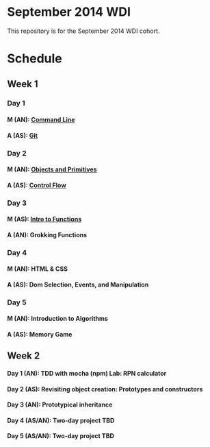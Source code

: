September 2014 WDI
==================

This repository is for the September 2014 WDI cohort.

# Schedule

## Week 1
### Day 1
#### M (AN): [Command Line](command_line/)
#### A (AS): [Git](git_intro/) 

### Day 2
#### M (AN): [Objects and Primitives](objects_and_primitives/)
#### A (AS): [Control Flow](js_control_flow/)

### Day 3
#### M (AS): [Intro to Functions](js_intro_functions/)
#### A (AN): Grokking Functions

### Day 4
#### M (AN): HTML & CSS 
#### A (AS): Dom Selection, Events, and Manipulation

### Day 5
#### M (AN): Introduction to Algorithms
#### A (AS): Memory Game

## Week 2
#### Day 1 (AN): TDD with mocha (npm) Lab: RPN calculator
#### Day 2 (AS): Revisiting object creation: Prototypes and constructors 
#### Day 3 (AN): Prototypical inheritance 
#### Day 4 (AS/AN): Two-day project TBD 
#### Day 5 (AS/AN): Two-day project TBD 
